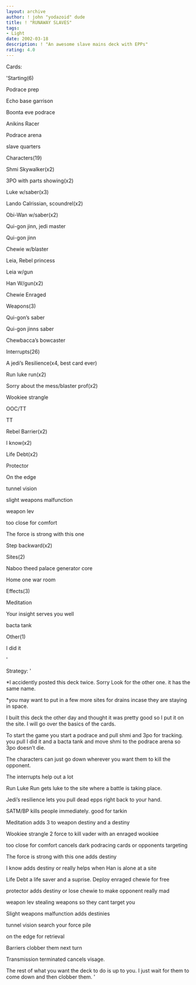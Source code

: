 ```yaml
---
layout: archive
author: ! john "yodazoid" dude
title: ! "RUNAWAY SLAVES"
tags:
- Light
date: 2002-03-18
description: ! "An awesome slave mains deck with EPPs"
rating: 4.0
---
```

Cards: 

'Starting(6)

Podrace prep

Echo base garrison

Boonta eve podrace

Anikins Racer

Podrace arena

slave quarters


Characters(19)

Shmi Skywalker(x2)

3PO with parts showing(x2)

Luke w/saber(x3)

Lando Calrissian, scoundrel(x2)

Obi-Wan w/saber(x2)

Qui-gon jinn, jedi master

Qui-gon jinn

Chewie w/blaster

Leia, Rebel princess

Leia w/gun

Han W/gun(x2)

Chewie Enraged


Weapons(3)

Qui-gon’s saber

Qui-gon jinns saber

Chewbacca’s bowcaster


Interrupts(26)

A jedi’s Resilience(x4, best card ever)

Run luke run(x2)

Sorry about the mess/blaster prof(x2)

Wookiee strangle

OOC/TT

TT

Rebel Barrier(x2)

I know(x2)

Life Debt(x2)

Protector

On the edge

tunnel vision

slight weapons malfunction

weapon lev

too close for comfort

The force is strong with this one

Step backward(x2)


Sites(2)

Naboo theed palace generator core

Home one war room


Effects(3)

Meditation

Your insight serves you well

bacta tank


Other(1)

I did it

'

Strategy: '

*I accidently posted this deck twice. Sorry Look for the other one. it has the same name.


*you may want to put in a few more sites for drains incase they are staying in space.


I built this deck the other day and thought it was pretty good so I put it on the site.  I will go over the basics of the cards.


To start the game you start a podrace and pull shmi and 3po for tracking. you pull I did it and a bacta tank and move shmi to the podrace arena so 3po doesn’t die. 

The characters can just go down wherever you want them to kill the opponent. 

The interrupts help out a lot

Run Luke Run gets luke to the site where a battle is taking place. 

Jedi’s resilience lets you pull dead epps right back to your hand.

SATM/BP kills people immediately. good for tarkin

Meditation adds 3 to weapon destiny and a destiny

Wookiee strangle 2 force to kill vader with an enraged wookiee

too close for comfort cancels dark podracing cards or opponents targeting

The force is strong with this one adds destiny

I know adds destiny or really helps when Han is alone at a site

Life Debt a life saver and a suprise. Deploy enraged chewie for free

protector adds destiny or lose chewie to make opponent really mad

weapon lev stealing weapons so they cant target you

Slight weapons malfunction adds destinies

tunnel vision search your force pile

on the edge for retrieval

Barriers clobber them next turn

Transmission terminated cancels visage.


The rest of what you want the deck to do is up to you. I just wait for them to come down and then clobber them.  '